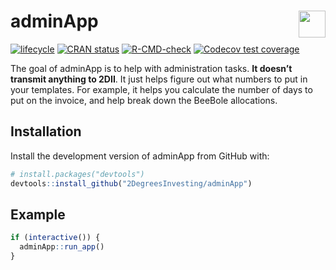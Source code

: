 
<!-- README.md is generated from README.Rmd. Please edit that file -->

# adminApp <a href='https://github.com/2DegreesInvesting/r2dii.usethis'><img src='https://imgur.com/A5ASZPE.png' align='right' height='43' /></a>

<!-- badges: start -->

[![lifecycle](https://img.shields.io/badge/lifecycle-experimental-orange.svg)](https://www.tidyverse.org/lifecycle/#experimental)
[![CRAN
status](https://www.r-pkg.org/badges/version/adminApp)](https://CRAN.R-project.org/package=adminApp)
[![R-CMD-check](https://github.com/2DegreesInvesting/adminApp/workflows/R-CMD-check/badge.svg)](https://github.com/2DegreesInvesting/adminApp/actions)
[![Codecov test
coverage](https://codecov.io/gh/2DegreesInvesting/adminApp/branch/master/graph/badge.svg)](https://codecov.io/gh/2DegreesInvesting/adminApp?branch=master)
<!-- badges: end -->

The goal of adminApp is to help with administration tasks. **It doesn’t
transmit anything to 2DII**. It just helps figure out what numbers to
put in your templates. For example, it helps you calculate the number of
days to put on the invoice, and help break down the BeeBole allocations.

## Installation

Install the development version of adminApp from GitHub with:

``` r
# install.packages("devtools")
devtools::install_github("2DegreesInvesting/adminApp")
```

## Example

``` r
if (interactive()) {
  adminApp::run_app()
}
```
